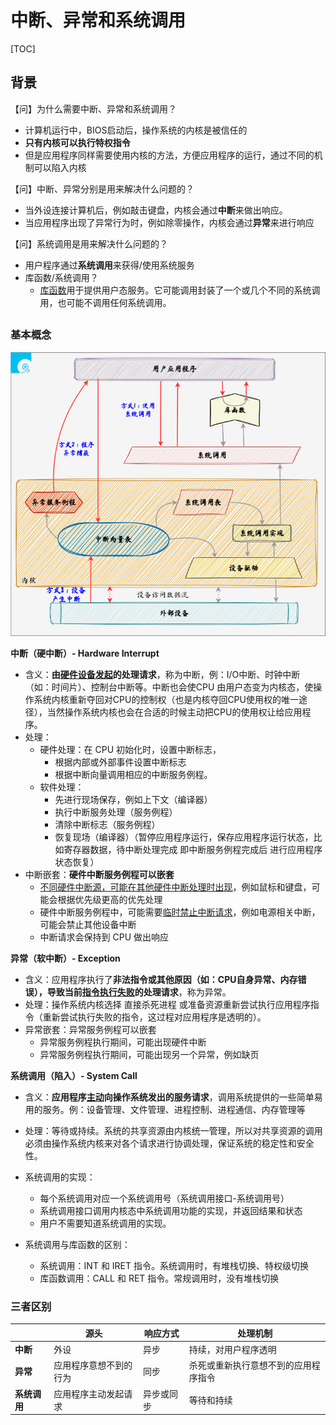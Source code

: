 # 中断、异常和系统调用

[TOC]

## 背景

【问】为什么需要中断、异常和系统调用？

- 计算机运行中，BIOS启动后，操作系统的内核是被信任的
- **只有内核可以执行特权指令**
- 但是应用程序同样需要使用内核的方法，方便应用程序的运行，通过不同的机制可以陷入内核

【问】中断、异常分别是用来解决什么问题的？

- 当外设连接计算机后，例如敲击键盘，内核会通过**中断**来做出响应。
- 当应用程序出现了异常行为时，例如除零操作，内核会通过**异常**来进行响应

【问】系统调用是用来解决什么问题的？

- 用户程序通过**系统调用**来获得/使用系统服务
- 库函数/系统调用？
    - <u>库函数</u>用于提供用户态服务。它可能调用封装了一个或几个不同的系统调用，也可能不调用任何系统调用。



## 

### 基本概念

![中断、异常和系统调用](assets/中断、异常和系统调用.png)

**中断（硬中断）- Hardware Interrupt**

- 含义：**由<u>硬件设备发起</u>的处理请求**，称为中断，例：I/O中断、时钟中断（如：时间片）、控制台中断等。中断也会使CPU 由用户态变为内核态，使操作系统内核重新夺回对CPU的控制权（也是内核夺回CPU使用权的唯一途径），当然操作系统内核也会在合适的时候主动把CPU的使用权让给应用程序。
- 处理：
    - 硬件处理：在 CPU 初始化时，设置中断标志，
        - 根据内部或外部事件设置中断标志
        - 根据中断向量调用相应的中断服务例程。
    - 软件处理：
        - 先进行现场保存，例如上下文（编译器）
        - 执行中断服务处理（服务例程）
        - 清除中断标志（服务例程）
        - 恢复现场（编译器）（暂停应用程序运行，保存应用程序运行状态，比如寄存器数据，待中断处理完成 即中断服务例程完成后 进行应用程序状态恢复）
- 中断嵌套：**硬件中断服务例程可以嵌套**
    - <u>不同硬件中断源，可能在其他硬件中断处理时出现</u>，例如鼠标和键盘，可能会根据优先级更高的优先处理
    - 硬件中断服务例程中，可能需要<u>临时禁止中断请求</u>，例如电源相关中断，可能会禁止其他设备中断
    - 中断请求会保持到 CPU 做出响应



**异常（软中断）- Exception**

- 含义：应用程序执行了**非法指令或其他原因（如：CPU自身异常、内存错误），导致当前<u>指令执行失败</u>的处理请求**，称为异常。
- 处理：操作系统内核选择 直接杀死进程 或准备资源重新尝试执行应用程序指令（重新尝试执行失败的指令，这过程对应用程序是透明的）。
- 异常嵌套：异常服务例程可以嵌套
    - 异常服务例程执行期间，可能出现硬件中断
    - 异常服务例程执行期间，可能出现另一个异常，例如缺页

 

**系统调用（陷入）- System Call**

- 含义：**应用程序<u>主动</u>向操作系统发出的服务请求**，调用系统提供的一些简单易用的服务。例：设备管理、文件管理、进程控制、进程通信、内存管理等

- 处理：等待或持续。系统的共享资源由内核统一管理，所以对共享资源的调用必须由操作系统内核来对各个请求进行协调处理，保证系统的稳定性和安全性。

- 系统调用的实现：
    - 每个系统调用对应一个系统调用号（系统调用接口-系统调用号）
    - 系统调用接口调用内核态中系统调用功能的实现，并返回结果和状态
    - 用户不需要知道系统调用的实现。
- 系统调用与库函数的区别：
    - 系统调用：INT 和 IRET 指令。系统调用时，有堆栈切换、特权级切换
    - 库函数调用：CALL 和 RET 指令。常规调用时，没有堆栈切换

### 三者区别

|              | **源头**               | **响应方式** | 处理机制                             |
| ------------ | ---------------------- | ------------ | ------------------------------------ |
| **中断**     | 外设                   | 异步         | 持续，对用户程序透明                 |
| **异常**     | 应用程序意想不到的行为 | 同步         | 杀死或重新执行意想不到的应用程序指令 |
| **系统调用** | 应用程序主动发起请求   | 异步或同步   | 等待和持续                           |

